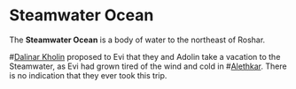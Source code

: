 # Steamwater Ocean

The **Steamwater Ocean** is a body of water to the northeast of Roshar.

#[Dalinar Kholin](characters/dalinar) proposed to Evi that they and Adolin take a vacation to the Steamwater, as Evi had grown tired of the wind and cold in #[Alethkar](locations/alethkar). There is no indication that they ever took this trip.
